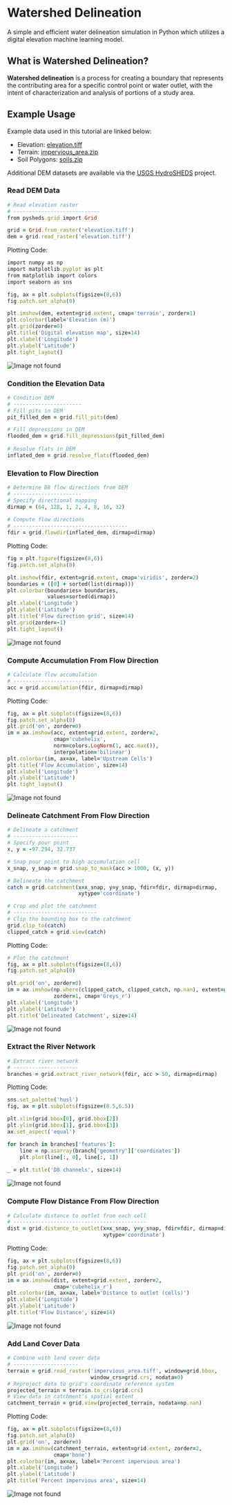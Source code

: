 # Watershed Delineation
A simple and efficient water delineation simulation in Python which utilizes a digital elevation machine learning model.

## What is Watershed Delineation?
**Watershed delineation** is a process for creating a boundary that represents the contributing area for a specific control point or water outlet, with the intent of characterization and analysis of portions of a study area.

## Example Usage
Example data used in this tutorial are linked below:

- Elevation: [elevation.tiff](https://pysheds.s3.us-east-2.amazonaws.com/data/elevation.tiff)
- Terrain: [impervious_area.zip](https://pysheds.s3.us-east-2.amazonaws.com/data/impervious_area.zip)
- Soil Polygons: [soils.zip](https://pysheds.s3.us-east-2.amazonaws.com/data/soils.zip)

Additional DEM datasets are available via the [USGS HydroSHEDS](https://www.hydrosheds.org/) project.

### Read DEM Data
```ruby
# Read elevation raster
# ----------------------------
from pysheds.grid import Grid

grid = Grid.from_raster('elevation.tiff')
dem = grid.read_raster('elevation.tiff')
```

Plotting Code:
```ruby
import numpy as np
import matplotlib.pyplot as plt
from matplotlib import colors
import seaborn as sns

fig, ax = plt.subplots(figsize=(8,6))
fig.patch.set_alpha(0)

plt.imshow(dem, extent=grid.extent, cmap='terrain', zorder=1)
plt.colorbar(label='Elevation (m)')
plt.grid(zorder=0)
plt.title('Digital elevation map', size=14)
plt.xlabel('Longitude')
plt.ylabel('Latitude')
plt.tight_layout()
```

![Image not found](https://github.com/aryaninamdar/Watershed-Delineation/blob/main/examples/example1.png)

### Condition the Elevation Data
```ruby
# Condition DEM
# ----------------------
# Fill pits in DEM
pit_filled_dem = grid.fill_pits(dem)

# Fill depressions in DEM
flooded_dem = grid.fill_depressions(pit_filled_dem)
    
# Resolve flats in DEM
inflated_dem = grid.resolve_flats(flooded_dem)
```

### Elevation to Flow Direction
```ruby
# Determine D8 flow directions from DEM
# ----------------------
# Specify directional mapping
dirmap = (64, 128, 1, 2, 4, 8, 16, 32)
    
# Compute flow directions
# -------------------------------------
fdir = grid.flowdir(inflated_dem, dirmap=dirmap)
```

Plotting Code:
```ruby
fig = plt.figure(figsize=(8,6))
fig.patch.set_alpha(0)

plt.imshow(fdir, extent=grid.extent, cmap='viridis', zorder=2)
boundaries = ([0] + sorted(list(dirmap)))
plt.colorbar(boundaries= boundaries,
             values=sorted(dirmap))
plt.xlabel('Longitude')
plt.ylabel('Latitude')
plt.title('Flow direction grid', size=14)
plt.grid(zorder=-1)
plt.tight_layout()
```

![Image not found](https://github.com/aryaninamdar/Watershed-Delineation/blob/main/examples/example2.png)

### Compute Accumulation From Flow Direction
```ruby
# Calculate flow accumulation
# --------------------------
acc = grid.accumulation(fdir, dirmap=dirmap)
```

Plotting Code:
```ruby
fig, ax = plt.subplots(figsize=(8,6))
fig.patch.set_alpha(0)
plt.grid('on', zorder=0)
im = ax.imshow(acc, extent=grid.extent, zorder=2,
               cmap='cubehelix',
               norm=colors.LogNorm(1, acc.max()),
               interpolation='bilinear')
plt.colorbar(im, ax=ax, label='Upstream Cells')
plt.title('Flow Accumulation', size=14)
plt.xlabel('Longitude')
plt.ylabel('Latitude')
plt.tight_layout()
```

![Image not found](https://github.com/aryaninamdar/Watershed-Delineation/blob/main/examples/example3.png)

### Delineate Catchment From Flow Direction
```ruby
# Delineate a catchment
# ---------------------
# Specify pour point
x, y = -97.294, 32.737

# Snap pour point to high accumulation cell
x_snap, y_snap = grid.snap_to_mask(acc > 1000, (x, y))

# Delineate the catchment
catch = grid.catchment(x=x_snap, y=y_snap, fdir=fdir, dirmap=dirmap, 
                       xytype='coordinate')

# Crop and plot the catchment
# ---------------------------
# Clip the bounding box to the catchment
grid.clip_to(catch)
clipped_catch = grid.view(catch)
```

Plotting Code:
```ruby
# Plot the catchment
fig, ax = plt.subplots(figsize=(8,6))
fig.patch.set_alpha(0)

plt.grid('on', zorder=0)
im = ax.imshow(np.where(clipped_catch, clipped_catch, np.nan), extent=grid.extent,
               zorder=1, cmap='Greys_r')
plt.xlabel('Longitude')
plt.ylabel('Latitude')
plt.title('Delineated Catchment', size=14)
```

![Image not found](https://github.com/aryaninamdar/Watershed-Delineation/blob/main/examples/example4.png)

### Extract the River Network
```ruby
# Extract river network
# ---------------------
branches = grid.extract_river_network(fdir, acc > 50, dirmap=dirmap)
```

Plotting Code:
```ruby
sns.set_palette('husl')
fig, ax = plt.subplots(figsize=(8.5,6.5))

plt.xlim(grid.bbox[0], grid.bbox[2])
plt.ylim(grid.bbox[1], grid.bbox[3])
ax.set_aspect('equal')

for branch in branches['features']:
    line = np.asarray(branch['geometry']['coordinates'])
    plt.plot(line[:, 0], line[:, 1])
    
_ = plt.title('D8 channels', size=14)
```

![Image not found](https://github.com/aryaninamdar/Watershed-Delineation/blob/main/examples/example5.png)

### Compute Flow Distance From Flow Direction
```ruby
# Calculate distance to outlet from each cell
# -------------------------------------------
dist = grid.distance_to_outlet(x=x_snap, y=y_snap, fdir=fdir, dirmap=dirmap,
                               xytype='coordinate')
```

Plotting Code:
```ruby
fig, ax = plt.subplots(figsize=(8,6))
fig.patch.set_alpha(0)
plt.grid('on', zorder=0)
im = ax.imshow(dist, extent=grid.extent, zorder=2,
               cmap='cubehelix_r')
plt.colorbar(im, ax=ax, label='Distance to outlet (cells)')
plt.xlabel('Longitude')
plt.ylabel('Latitude')
plt.title('Flow Distance', size=14)
```

![Image not found](https://github.com/aryaninamdar/Watershed-Delineation/blob/main/examples/example6.png)

### Add Land Cover Data
```ruby
# Combine with land cover data
# ---------------------
terrain = grid.read_raster('impervious_area.tiff', window=grid.bbox,
                           window_crs=grid.crs, nodata=0)
# Reproject data to grid's coordinate reference system
projected_terrain = terrain.to_crs(grid.crs)
# View data in catchment's spatial extent
catchment_terrain = grid.view(projected_terrain, nodata=np.nan)
```

Plotting Code:
```ruby
fig, ax = plt.subplots(figsize=(8,6))
fig.patch.set_alpha(0)
plt.grid('on', zorder=0)
im = ax.imshow(catchment_terrain, extent=grid.extent, zorder=2,
               cmap='bone')
plt.colorbar(im, ax=ax, label='Percent impervious area')
plt.xlabel('Longitude')
plt.ylabel('Latitude')
plt.title('Percent impervious area', size=14)
```

![Image not found](https://github.com/aryaninamdar/Watershed-Delineation/blob/main/examples/example7.png)
